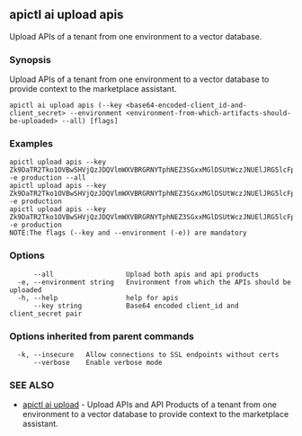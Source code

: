 ## apictl ai upload apis

Upload APIs of a tenant from one environment to a vector database.

### Synopsis

Upload APIs of a tenant from one environment to a vector database to provide context to the marketplace assistant.

```
apictl ai upload apis (--key <base64-encoded-client_id-and-client_secret> --environment <environment-from-which-artifacts-should-be-uploaded> --all) [flags]
```

### Examples

```
apictl upload apis --key Zk9DaTR2Tko1OVBwSHVjQzJDQVlmWXVBRGRNYTphNEZ3SGxxMGlDSUtWczJNUElJRG5lcFpuWU1h -e production --all
apictl upload apis --key Zk9DaTR2Tko1OVBwSHVjQzJDQVlmWXVBRGRNYTphNEZ3SGxxMGlDSUtWczJNUElJRG5lcFpuWU1h -e production
apictl upload apis --key Zk9DaTR2Tko1OVBwSHVjQzJDQVlmWXVBRGRNYTphNEZ3SGxxMGlDSUtWczJNUElJRG5lcFpuWU1h -e production
NOTE:The flags (--key and --environment (-e)) are mandatory
```

### Options

```
      --all                  Upload both apis and api products
  -e, --environment string   Environment from which the APIs should be uploaded
  -h, --help                 help for apis
      --key string           Base64 encoded client_id and client_secret pair
```

### Options inherited from parent commands

```
  -k, --insecure   Allow connections to SSL endpoints without certs
      --verbose    Enable verbose mode
```

### SEE ALSO

* [apictl ai upload](apictl_ai_upload.md)	 - Upload APIs and API Products of a tenant from one environment to a vector database to provide context to the marketplace assistant.

